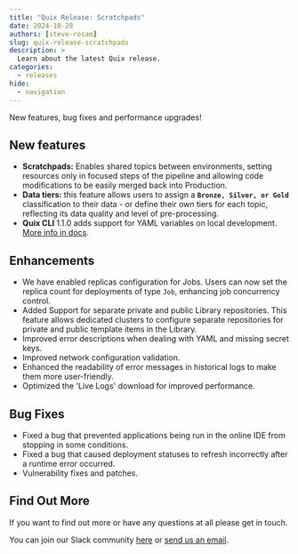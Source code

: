 ```yaml
---
title: "Quix Release: Scratchpads"
date: 2024-10-28
authors: [steve-rosam]
slug: quix-release-scratchpads
description: >
  Learn about the latest Quix release. 
categories:
  - releases
hide:
  - navigation  
---
```


New features, bug fixes and performance upgrades!

<!-- more -->

## New features

- **Scratchpads:** Enables shared topics between environments, setting resources only in focused steps of the pipeline and allowing code modifications to be easily merged back into Production.
- **Data tiers:** this feature allows users to assign a **`Bronze, Silver, or Gold`** classification to their data - or define their own tiers for each topic, reflecting its data quality and level of pre-processing.
- **Quix CLI** 1.1.0 adds support for YAML variables on local development. [More info in docs](https://quix.io/docs/quix-cli/local-development/local-yaml-variables.html).

## Enhancements

- We have enabled replicas configuration for Jobs. Users can now set the replica count for deployments of type `Job`, enhancing job concurrency control.
- Added Support for separate private and public Library repositories. This feature allows dedicated clusters to configure separate repositories for private and public template items in the Library.
- Improved error descriptions when dealing with YAML and missing secret keys.
- Improved network configuration validation.
- Enhanced the readability of error messages in historical logs to make them more user-friendly.
- Optimized the 'Live Logs' download for improved performance.

## Bug Fixes

- Fixed a bug that prevented applications being run in the online IDE from stopping in some conditions.
- Fixed a bug that caused deployment statuses to refresh incorrectly after a runtime error occurred.
- Vulnerability fixes and patches.

## Find Out More
If you want to find out more or have any questions at all please get in touch.

<div class="" markdown>
<span>You can join our Slack community <a href="https://quix.io/slack-invite?_ga=join-from-docs-release-blog">here</a> or <a href="mailto:support@quix.io">send us an email</a>.</span>
</div>
